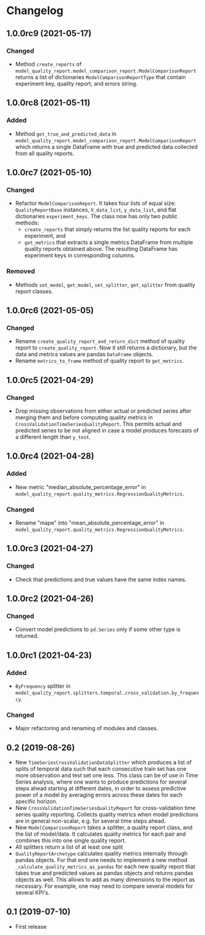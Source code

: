 # Changelog

## 1.0.0rc9 (2021-05-17)
### Changed
- Method `create_reports` of `model_quality_report.model_comparison_report.ModelComparisonReport` returns a list of dictionaries `ModelComparisonReportType` that contain experiment key, quality report, and errors string.

## 1.0.0rc8 (2021-05-11)
### Added
- Method `get_true_and_predicted_data` in `model_quality_report.model_comparison_report.ModelComparisonReport` which returns a single DataFrame with true and predicted data collected from all quality reports.

## 1.0.0rc7 (2021-05-10)
### Changed
- Refactor `ModelComparisonReport`. It takes four lists of equal size: `QualityReportBase` instances, `X_data_list`, `y_data_list`, and flat dictionaries `experiment_keys`. The class now has only two public methods:
  - `create_reports` that simply returns the list quality reports for each experiment, and
  - `get_metrics` that extracts a single metrics DataFrame from multiple quality reports obtained above. The resulting DataFrame has experiment keys in corresponding columns. 
### Removed
- Methods `set_model`, `get_model`, `set_splitter`, `get_splitter` from quality report classes.

## 1.0.0rc6 (2021-05-05)
### Changed
- Rename `create_quality_report_and_return_dict` method of quality report to `create_quality_report`. Now it still returns a dictionary, but the data and metrics values are pandas `DataFrame` objects.
- Rename `metrics_to_frame` method  of quality report to `get_metrics`.

## 1.0.0rc5 (2021-04-29)
### Changed
- Drop missing observations from either actual or predicted series after merging them and before computing quality metrics in `CrossValidationTimeSeriesQualityReport`. This permits actual and predicted series to be not aligned in case a model produces forecasts of a different length than `y_test`. 

## 1.0.0rc4 (2021-04-28)
### Added
- New metric "median_absolute_percentage_error" in `model_quality_report.quality_metrics.RegressionQualityMetrics`.
### Changed
- Rename "mape" into "mean_absolute_percentage_error" in `model_quality_report.quality_metrics.RegressionQualityMetrics`.

## 1.0.0rc3 (2021-04-27)
### Changed
- Check that predictions and true values have the same index names.

## 1.0.0rc2 (2021-04-26)
### Changed
- Convert model predictions to `pd.Series` only if some other type is returned.

## 1.0.0rc1 (2021-04-23)
### Added
- `ByFrequency` splitter in `model_quality_report.splitters.temporal.cross_validation.by_frequency`.
### Changed
- Major refactoring and renaming of modules and classes.

## 0.2 (2019-08-26)
- New `TimeSeriesCrossValidationDataSplitter` which produces a list of splits of temporal data such that each consecutive train set has one more observation and test set one less. This class can be of use in Time Series analysis, where one wants to produce predictions for several steps ahead starting at different dates, in order to assess predictive power of a model by averaging errors across these dates for each specific horizon.
- New `CrossValidationTimeSeriesQualityReport` for cross-validation time series quality reporting. Collects quality metrics when model predictions are in general non-scalar, e.g. for several time steps ahead.
- New `ModelComparisonReport` takes a splitter, a quality report class, and the list of model/data. It calculates quality metrics for each pair and combines this into one single quality report.
- All splitters return a list of at least one split
- `QualityReportArchetype` calculates quality metrics internally through pandas objects. For that end one needs to implement a new method `_calculate_quality_metrics_as_pandas` for each new quality report that takes true and predicted values as pandas objects and returns pandas objects as well. This allows to add as many dimensions to the report as necessary. For example, one may need to compare several models for several KPI's.

## 0.1 (2019-07-10)
- First release
